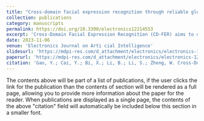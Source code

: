 ```yaml
---
title: "Cross-domain facial expression recognition through reliable global-local representation learning and dynamic label weighting"
collection: publications
category: manuscripts
permalink: https://doi.org/10.3390/electronics12214553
excerpt: 'Cross-Domain Facial Expression Recognition (CD-FER) aims to develop a facial expression recognition model that can be trained in one domain and deliver consistent performance in another. CD-FER poses a significant challenges due to changes in marginal and class distributions between source and target domains. Existing methods primarily emphasize achieving domain-invariant features through global feature adaptation, often neglecting the potential benefits of transferable local features across different domains. To address this issue, we propose a novel framework for CD-FER that combines reliable global–local representation learning and dynamic label weighting. Our frame work incorporates two key modules: the Pseudo-Complementary Label Generation (PCLG) module, which leverages pseudo-labels and complementary labels obtained using a credibility threshold to learn domain-invariant global and localfeatures, and the Label Dynamic Weight Matching (LDWM) module, which assesses the learning difficulty of each category and adaptively assigns corresponding label weights, thereby enhancing the classification performance in the target domain. We evaluate our approach through extensive experiments and analyses on multiple public datasets, including RAF-DB, FER2013, CK+, JAFFE, SFW2.0, and ExpW. The experimental results demonstrate that our proposed model outperforms state-of-the-art methods, with an average accuracy improvement of 3.5% across the five datasets.'
date: 2023-11-06
venue: 'Electronics Journal on Arti cial Intelligence'
slidesurl: 'https://mdpi-res.com/d_attachment/electronics/electronics-12-04553/article_deploy/electronics-12-04553.pdf?version=1699275258'
paperurl: 'https://mdpi-res.com/d_attachment/electronics/electronics-12-04553/article_deploy/electronics-12-04553.pdf?version=1699275258'
citation: 'Gao, Y.; Cai, Y.; Bi, X.; Li, B.; Li, S.; Zheng, W. Cross-Domain Facial Expression Recognition through Reliable Global–Local Representation Learning and Dynamic Label Weighting. Electronics 2023, 12, 4553. https://doi.org/10.3390/electronics12214553'
---
```


The contents above will be part of a list of publications, if the user clicks the link for the publication than the contents of section will be rendered as a full page, allowing you to provide more information about the paper for the reader. When publications are displayed as a single page, the contents of the above "citation" field will automatically be included below this section in a smaller font.
